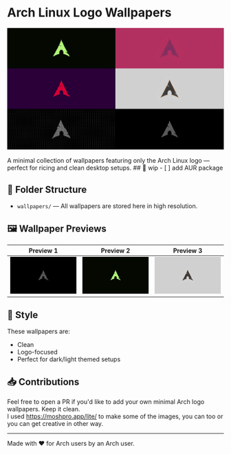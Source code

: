 # Arch Linux Logo Wallpapers
<p align="center">
  <img src="assets/preview.jpg" alt="Arch Wallpapers Preview" width="600">
</p>
A minimal collection of wallpapers featuring only the Arch Linux logo — perfect for ricing and clean desktop setups.
## 🚧 wip
- [ ] add AUR package

## 📁 Folder Structure

- `wallpapers/` — All wallpapers are stored here in high resolution.

## 🖼️ Wallpaper Previews

| Preview 1 | Preview 2 | Preview 3 |
|----------|----------|----------|
| ![](wallpapers/arch_zebra.png) | ![](wallpapers/arch_poison.png) | ![](wallpapers/arch_white_vintage.png) |

## 🧊 Style

These wallpapers are:
- Clean
- Logo-focused
- Perfect for dark/light themed setups

## 📥 Contributions

Feel free to open a PR if you'd like to add your own minimal Arch logo wallpapers. Keep it clean.  
I used https://moshpro.app/lite/ to make some of the images, you can too or you can get creative in other way.

---

Made with ❤️ for Arch users by an Arch user.

